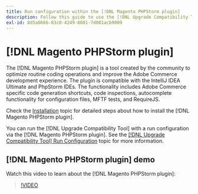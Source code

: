 ```yaml
---
title: Run configuration within the [!DNL Magento PHPStorm plugin]
description: Follow this guide to use the [!DNL Upgrade Compatibility Tool] within the [!DNL Magento PHPStorm plugin].
exl-id: 8d5a0666-83c0-4249-8601-7d081acb9009
---
```

# [!DNL Magento PHPStorm plugin]

The [!DNL Magento PHPStorm plugin] is a tool created by the community to optimize routine coding operations and improve the Adobe Commerce development experience. The plugin is compatible with the IntelliJ IDEA Ultimate and PhpStorm IDEs. The functionality includes Adobe Commerce specific code generation shortcuts, code inspections, autocomplete functionality for configuration files, MFTF tests, and RequireJS.

Check the [Installation](https://developer.adobe.com/commerce/php/best-practices/phpstorm/install/) topic for detailed steps about how to install the [!DNL Magento PHPStorm plugin].

You can run the [!DNL Upgrade Compatibility Tool] with a run configuration via the [!DNL Magento PHPStorm plugin]. See the [[!DNL Upgrade Compatibility Tool] Run Configuration](https://developer.adobe.com/commerce/php/best-practices/phpstorm/run-configuration/) topic for more information.

## [!DNL Magento PHPStorm plugin] demo

Watch this video to learn about the [!DNL Magento PHPStorm plugin]:

>[!VIDEO](https://video.tv.adobe.com/v/340150?quality=12)
